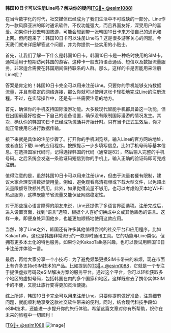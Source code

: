 **韩国10日卡可以注册Line吗？解决你的疑问[[TG💪+ @esim1088](https://t.me/s/esim1088)]**

在当今数字化的时代，社交媒体已经成为了我们生活中不可或缺的一部分。Line作为一款风靡亚洲的即时通讯软件，不仅功能强大，而且界面友好，深受用户的喜爱。如果你计划去韩国旅游，可能会想到带一张韩国10日卡来方便自己的通讯和上网。但问题来了：韩国10日卡可以注册Line吗？这是很多游客关心的问题。今天我们就来详细解答这个问题，并为你提供一些实用的小贴士。

首先，让我们了解一下什么是韩国10日卡。韩国10日卡是一种临时使用的SIM卡，通常适用于短期访问韩国的游客。这种卡一般支持语音通话、短信以及数据流量服务，非常适合需要在韩国期间保持联系的人群。那么，这样的卡是否能用来注册Line呢？

答案是肯定的！韩国10日卡完全可以用来注册Line。只要你的手机能够支持数据流量，并且有稳定的网络连接，那么你就可以使用这张卡轻松地完成Line的注册流程。不过，在实际操作中，还是有一些需要注意的地方。

首先，确保你的手机支持国际漫游功能。大多数现代智能手机都具备这一功能，但在出国前最好检查一下自己的设备设置，确保没有限制国际漫游的情况发生。其次，确认你的韩国10日卡已经成功激活并开始计时。只有当卡正式生效后，你才能正常使用它进行数据传输。

接下来就是具体的注册步骤了。打开你的手机浏览器，输入Line的官方网站地址，或者直接下载Line的应用程序。按照提示一步步填写信息，比如手机号码等基本信息。在选择国家代码时，记得选择韩国的代码（通常是82），然后输入完整的手机号码。之后系统会发送一条验证码短信到你的手机上，输入正确的验证码即可完成注册。

值得注意的是，虽然韩国10日卡可以用来注册Line，但由于流量套餐有限制，建议大家合理安排数据使用量。例如，避免观看高清视频或下载大型文件，以免超出流量限额导致额外费用。此外，如果觉得流量不够用，也可以考虑购买本地Wi-Fi热点服务，这样既能节省流量又能保证网络稳定性。

对于那些担心语言障碍的朋友来说，Line还提供了多语言界面选项。注册完成后，进入设置页面，找到“语言”选项，根据个人喜好切换成中文或其他熟悉的语言。这样一来，即便身处异国他乡，也能更加顺畅地使用这款应用。

当然，除了Line之外，韩国还有许多其他值得尝试的社交平台和应用程序。比如KakaoTalk，这也是韩国非常流行的一款即时通讯工具。它的功能与Line类似，但拥有更多本土化的特色服务。如果你对KakaoTalk感兴趣，也可以尝试用韩国10日卡注册并体验一番。

最后，再给大家分享一个小技巧：为了避免频繁更换SIM卡带来的麻烦，现在市面上有许多支持eSIM技术的产品。比如提到的[TG💪+ @esim1088](https://t.me/s/esim1088)，它就是一个专注于提供虚拟号码及eSIM解决方案的服务平台。通过这个平台，你可以轻松获取多个地区的虚拟号码，包括韩国在内的多个国家和地区。这样既省去了携带实体SIM卡的不便，又能让旅行变得更加灵活便捷。

综上所述，韩国10日卡完全可以用来注册Line。只要你提前做好准备，注意细节问题，就能顺利地享受这款社交软件带来的便利。同时，结合现代科技手段如eSIM技术，还能进一步提升你的旅行体验。希望这篇文章对你有所帮助，祝你在未来的旅程中一切顺利！

[[TG💪+ @esim1088](https://t.me/s/esim1088) ![Image](https://i.postimg.cc/4NQfJmqS/Snipaste-2025-05-13-00-14-12.png)]